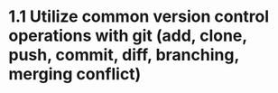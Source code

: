 # 1.1 Utilize common version control operations with git (add, clone, push, commit, diff, branching, merging conflict)

